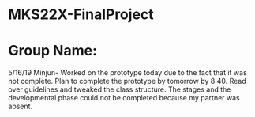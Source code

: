 # MKS22X-FinalProject

# Group Name:
5/16/19
Minjun- Worked on the prototype today due to the fact that it was not complete. Plan to complete the prototype by tomorrow by 8:40.
Read over guidelines and tweaked the class structure. The stages and the developmental phase could not be completed because my partner was absent.
